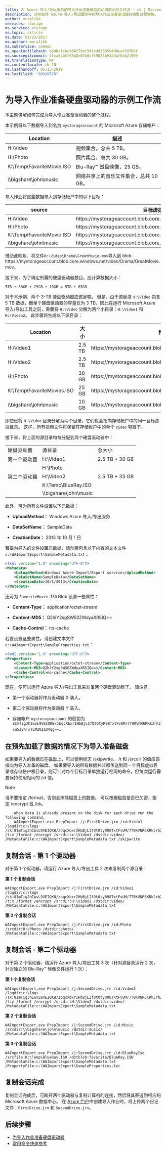 ```yaml
---
title: 为 Azure 导入/导出服务的导入作业准备硬盘驱动器的示例工作流 - v1 | Microsoft Docs
description: 请参阅为 Azure 导入/导出服务中的导入作业准备驱动器的完整过程演练。
author: muralikk
services: storage
ms.service: storage
ms.topic: article
ms.date: 01/23/2017
ms.author: muralikk
ms.subservice: common
ms.openlocfilehash: b80ba1cbe168270ec591bdd38859408eae387bbf
ms.sourcegitcommit: 41ca82b5f95d2e07b0c7f9025b912daf0ab21909
ms.translationtype: MT
ms.contentlocale: zh-CN
ms.lasthandoff: 06/13/2019
ms.locfileid: "60320578"
---
```

# <a name="sample-workflow-to-prepare-hard-drives-for-an-import-job"></a>为导入作业准备硬盘驱动器的示例工作流
本主题讲解如何完成为导入作业准备驱动器的整个过程。  
  
本示例将以下数据导入到名为 `mystorageaccount` 的 Microsoft Azure 存储帐户：  
  
|Location|描述|  
|--------------|-----------------|  
|H:\Video|视频集合，总共 5 TB。|  
|H:\Photo|照片集合，总共 30 GB。|  
|K:\Temp\FavoriteMovie.ISO|Blu-Ray™ 磁盘映像，25 GB。|  
|\\\bigshare\john\music|网络共享上的音乐文件集合，总共 10 GB。|  
  
导入作业将这些数据导入到存储帐户中的以下目标：  
  
|source|目标虚拟目录或 Blob|  
|------------|-------------------------------------------|  
|H:\Video|https:\//mystorageaccount.blob.core.windows.net/video|  
|H:\Photo|https:\//mystorageaccount.blob.core.windows.net/photo|  
|K:\Temp\FavoriteMovie.ISO|https:\//mystorageaccount.blob.core.windows.net/favorite/FavoriteMovies.ISO|  
|\\\bigshare\john\music|https:\//mystorageaccount.blob.core.windows.net/music|  
  
借助此映射，将文件`H:\Video\Drama\GreatMovie.mov`导入到 blob https:\//mystorageaccount.blob.core.windows.net/video/Drama/GreatMovie.mov。  
  
接下来，为了确定所需的硬盘驱动器数目，应计算数据大小：  
  
`5TB + 30GB + 25GB + 10GB = 5TB + 65GB`  
  
对于本示例，两个 3-TB 硬盘驱动器应该足够。 但是，由于源目录 `H:\Video` 包含 5 TB 数据，而单个硬盘驱动器的容量仅为 3 TB，因此在运行 Microsoft Azure 导入/导出工具之前，需要将 `H:\Video` 分解为两个小目录：`H:\Video1` 和 `H:\Video2`。 此步骤将生成以下源目录：  
  
|Location|大小|目标虚拟目录或 Blob|  
|--------------|----------|-------------------------------------------|  
|H:\Video1|2.5 TB|https:\//mystorageaccount.blob.core.windows.net/video|  
|H:\Video2|2.5 TB|https:\//mystorageaccount.blob.core.windows.net/video|  
|H:\Photo|30 GB|https:\//mystorageaccount.blob.core.windows.net/photo|  
|K:\Temp\FavoriteMovies.ISO|25 GB|https:\//mystorageaccount.blob.core.windows.net/favorite/FavoriteMovies.ISO|  
|\\\bigshare\john\music|10 GB|https:\//mystorageaccount.blob.core.windows.net/music|  
  
 即使已将 `H:\Video` 目录分解为两个目录，它们也会指向存储帐户中的同一目标虚拟目录。 这样，所有视频文件将保留在存储帐户中的单个 `video` 容器下。  
  
 接下来，将上面的源目录均匀分配到两个硬盘驱动器中：  
  
||||  
|-|-|-|  
|硬盘驱动器|源目录|总大小|  
|第一个驱动器|H:\Video1|2.5 TB + 30 GB|  
||H:\Photo||  
|第二个驱动器|H:\Video2|2.5 TB + 35 GB|  
||K:\Temp\BlueRay.ISO||  
||\\\bigshare\john\music||  
  
此外，可为所有文件设置以下元数据：  
  
-   **UploadMethod：** Windows Azure 导入/导出服务  
  
-   **DataSetName：** SampleData  
  
-   **CreationDate：** 2013 年 10 月 1 日  
  
若要为导入的文件设置元数据，请创建包含以下内容的文本文件 `c:\WAImportExport\SampleMetadata.txt`：  
  
```xml
<?xml version="1.0" encoding="UTF-8"?>  
<Metadata>  
    <UploadMethod>Windows Azure Import/Export service</UploadMethod>  
    <DataSetName>SampleData</DataSetName>  
    <CreationDate>10/1/2013</CreationDate>  
</Metadata>  
```
  
还可为 `FavoriteMovie.ISO` Blob 设置一些属性：  
  
-   **Content-Type：** application/octet-stream  
  
-   **Content-MD5：** Q2hlY2sgSW50ZWdyaXR5IQ==  
  
-   **Cache-Control：** no-cache  
  
若要设置这些属性，请创建文本文件 `c:\WAImportExport\SampleProperties.txt`：  
  
```xml
<?xml version="1.0" encoding="UTF-8"?>  
<Properties>  
    <Content-Type>application/octet-stream</Content-Type>  
    <Content-MD5>Q2hlY2sgSW50ZWdyaXR5IQ==</Content-MD5>  
    <Cache-Control>no-cache</Cache-Control>  
</Properties>  
```
  
现在，便可以运行 Azure 导入/导出工具来准备两个硬盘驱动器了。 请注意：  
  
-   第一个驱动器将作为驱动器 X 装入。  
  
-   第二个驱动器将作为驱动器 Y 装入。  
  
-   存储帐户 `mystorageaccount` 的密钥为 `8ImTigJhIwvL9VEIQKB/zbqcXbxrIHbBjLIfOt0tyR98TxtFvUM/7T0KVNR6KRkJrh26u5I8hTxTLM2O1aDVqg==`。  

## <a name="preparing-disk-for-import-when-data-is-pre-loaded"></a>在预先加载了数据的情况下为导入准备磁盘
 
 如果要导入的数据已在磁盘上，可以使用标志 /skipwrite。 /t 和 /srcdir 的值应该指向为导入准备的磁盘。 如果要导入的所有数据并非都传送到同一个目标虚拟目录或存储帐户根目录，则可针对每个目标目录单独运行相同的命令，但每次运行需要保持使用相同的 /id 值。

>[!NOTE] 
>请不要指定 /format，否则会擦除磁盘上的数据。 可以根据磁盘是否已加密，指定 /encrypt 或 /bk。 
>

```
    When data is already present on the disk for each drive run the following command.
    WAImportExport.exe PrepImport /j:FirstDrive.jrn /id:Video1 /logdir:c:\logs /sk:8ImTigJhIwvL9VEIQKB/zbqcXbxrIHbBjLIfOt0tyR98TxtFvUM/7T0KVNR6KRkJrh26u5I8hTxTLM2O1aDVqg== /t:x /format /encrypt /srcdir:x:\Video1 /dstdir:video/ /MetadataFile:c:\WAImportExport\SampleMetadata.txt /skipwrite
```

## <a name="copy-sessions---first-drive"></a>复制会话 - 第 1 个驱动器

对于第 1 个驱动器，请运行 Azure 导入/导出工具 2 次来复制两个源目录：  

**第 1 个复制会话**
  
```
WAImportExport.exe PrepImport /j:FirstDrive.jrn /id:Video1 /logdir:c:\logs /sk:8ImTigJhIwvL9VEIQKB/zbqcXbxrIHbBjLIfOt0tyR98TxtFvUM/7T0KVNR6KRkJrh26u5I8hTxTLM2O1aDVqg== /t:x /format /encrypt /srcdir:H:\Video1 /dstdir:video/ /MetadataFile:c:\WAImportExport\SampleMetadata.txt  
```

**第 2 个复制会话**

```  
WAImportExport.exe PrepImport /j:FirstDrive.jrn /id:Photo /srcdir:H:\Photo /dstdir:photo/ /MetadataFile:c:\WAImportExport\SampleMetadata.txt
```

## <a name="copy-sessions---second-drive"></a>复制会话 - 第二个驱动器
 
对于第 2 个驱动器，请运行 Azure 导入/导出工具 3 次（针对源目录运行 2 次，针对独立的 Blu-Ray™ 映像文件运行 1 次）：  
  
**第 1 个复制会话** 

```
WAImportExport.exe PrepImport /j:SecondDrive.jrn /id:Video2 /logdir:c:\logs /sk:8ImTigJhIwvL9VEIQKB/zbqcXbxrIHbBjLIfOt0tyR98TxtFvUM/7T0KVNR6KRkJrh26u5I8hTxTLM2O1aDVqg== /t:y /format /encrypt /srcdir:H:\Video2 /dstdir:video/ /MetadataFile:c:\WAImportExport\SampleMetadata.txt  
```
  
**第 2 个复制会话**

```
WAImportExport.exe PrepImport /j:SecondDrive.jrn /id:Music /srcdir:\\bigshare\john\music /dstdir:music/ /MetadataFile:c:\WAImportExport\SampleMetadata.txt  
```  
  
**第 3 个复制会话**  

```
WAImportExport.exe PrepImport /j:SecondDrive.jrn /id:BlueRayIso /srcfile:K:\Temp\BlueRay.ISO /dstblob:favorite/BlueRay.ISO /MetadataFile:c:\WAImportExport\SampleMetadata.txt /PropertyFile:c:\WAImportExport\SampleProperties.txt  
```

## <a name="copy-session-completion"></a>复制会话完成

复制会话完成后，可断开两个驱动器与复制计算机的连接，然后将其寄送到相应的 Microsoft Azure 数据中心。 在 [Azure 门户](https://portal.azure.com)中创建导入作业时，将上传两个日记文件：`FirstDrive.jrn` 和 `SecondDrive.jrn`。  
  
## <a name="next-steps"></a>后续步骤

* [为导入作业准备硬盘驱动器](../storage-import-export-tool-preparing-hard-drives-import-v1.md)   
* [常用命令快速参考](../storage-import-export-tool-quick-reference-v1.md) 
